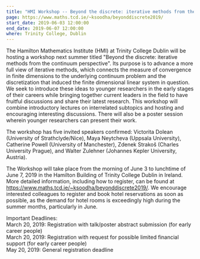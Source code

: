 ```yaml
---
title: "HMI Workshop -- Beyond the discrete: iterative methods from the continuum perspective"
page: https://www.maths.tcd.ie/~ksoodha/beyonddiscrete2019/
start_date: 2019-06-03 12:00:00
end_date: 2019-06-07 12:00:00
where: Trinity College, Dublin
---
```


The Hamilton Mathematics Institute (HMI) at Trinity College Dublin will be hosting a workshop next summer titled "Beyond the discrete: iterative methods from the continuum perspective". Its purpose is to advance a more full view of iterative methods, which connects the measure of convergence in finite dimensions to the underlying continuum problem and the discretization that induced the finite dimensional linear system in question.  We seek to introduce these ideas to younger researchers in the early stages of their careers while bringing together current leaders in the field to have fruitful discussions and share their latest research. This workshop will combine introductory lectures on interrelated subtopics and hosting and encouraging interesting discussions.  There will also be a poster session wherein younger researchers can present their work.

The workshop has five invited speakers confirmed: Victorita Dolean (University of Strathclyde/Nice), Maya Neytcheva (Uppsala University), Catherine Powell (University of Manchester), Zdenek Strako&#353; (Charles University Prague), and Walter Zulehner (Johannes Kepler University, Austria).

The Workshop will take place from the morning of June 3 to lunchtime of June 7, 2019 in the Hamilton Building of Trinity College Dublin in Ireland. More detailed information, including how to register, can be found at <https://www.maths.tcd.ie/~ksoodha/beyonddiscrete2019/>.  We encourage interested colleagues to register and book hotel reservations as soon as possible, as the demand for hotel rooms is exceedingly high during the summer months, particularly in June.

Important Deadlines:  
March 20, 2019: Registration with talk/poster abstract submission (for early career people)  
March 20, 2019: Registration with request for possible limited financial support (for early career people)  
May 20, 2019: General registration deadline  